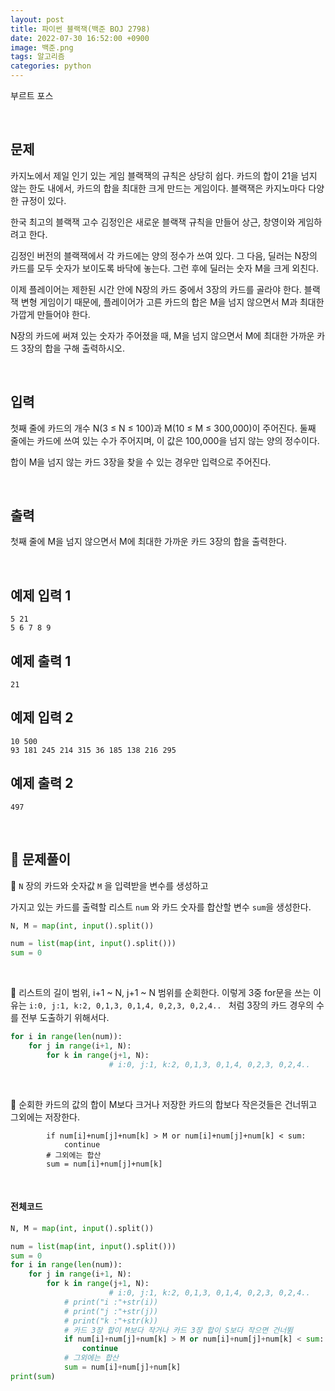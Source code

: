 ```yaml
---
layout: post
title: 파이썬 블랙잭(백준 BOJ 2798)
date: 2022-07-30 16:52:00 +0900
image: 백준.png
tags: 알고리즘
categories: python 
---
```


부르트 포스

<br>

## 문제

카지노에서 제일 인기 있는 게임 블랙잭의 규칙은 상당히 쉽다. 카드의 합이 21을 넘지 않는 한도 내에서, 카드의 합을 최대한 크게 만드는 게임이다. 블랙잭은 카지노마다 다양한 규정이 있다.

한국 최고의 블랙잭 고수 김정인은 새로운 블랙잭 규칙을 만들어 상근, 창영이와 게임하려고 한다.

김정인 버전의 블랙잭에서 각 카드에는 양의 정수가 쓰여 있다. 그 다음, 딜러는 N장의 카드를 모두 숫자가 보이도록 바닥에 놓는다. 그런 후에 딜러는 숫자 M을 크게 외친다.

이제 플레이어는 제한된 시간 안에 N장의 카드 중에서 3장의 카드를 골라야 한다. 블랙잭 변형 게임이기 때문에, 플레이어가 고른 카드의 합은 M을 넘지 않으면서 M과 최대한 가깝게 만들어야 한다.

N장의 카드에 써져 있는 숫자가 주어졌을 때, M을 넘지 않으면서 M에 최대한 가까운 카드 3장의 합을 구해 출력하시오.

<br>

## 입력

첫째 줄에 카드의 개수 N(3 ≤ N ≤ 100)과 M(10 ≤ M ≤ 300,000)이 주어진다. 둘째 줄에는 카드에 쓰여 있는 수가 주어지며, 이 값은 100,000을 넘지 않는 양의 정수이다.

합이 M을 넘지 않는 카드 3장을 찾을 수 있는 경우만 입력으로 주어진다.

<br>

## 출력

첫째 줄에 M을 넘지 않으면서 M에 최대한 가까운 카드 3장의 합을 출력한다.

<br>

## 예제 입력 1

```
5 21
5 6 7 8 9
```

## 예제 출력 1

```
21
```

## 예제 입력 2

```
10 500
93 181 245 214 315 36 185 138 216 295
```

## 예제 출력 2

```
497
```

<br>

## 📝 문제풀이

📌 `N` 장의 카드와 숫자값 `M` 을 입력받을 변수를 생성하고

가지고 있는 카드를 출력할 리스트 `num` 와 카드 숫자를 합산할 변수 `sum`을 생성한다. 

``` python
N, M = map(int, input().split())

num = list(map(int, input().split()))
sum = 0
```

<br>

📌 리스트의 길이 범위, i+1 ~ N, j+1 ~ N 범위를 순회한다. 이렇게 3중 for문을 쓰는 이유는 `i:0, j:1, k:2, 0,1,3, 0,1,4, 0,2,3, 0,2,4.. ` 처럼 3장의 카드 경우의 수를 전부 도출하기 위해서다.

``` python
for i in range(len(num)):
    for j in range(i+1, N):
        for k in range(j+1, N):
                      # i:0, j:1, k:2, 0,1,3, 0,1,4, 0,2,3, 0,2,4..
```

<br>

📌 순회한 카드의 값의 합이 M보다 크거나 저장한 카드의 합보다 작은것들은 건너뛰고 그외에는 저장한다. 

            if num[i]+num[j]+num[k] > M or num[i]+num[j]+num[k] < sum:
                continue
            # 그외에는 합산
            sum = num[i]+num[j]+num[k]

<br>

#### 전체코드

``` python
N, M = map(int, input().split())

num = list(map(int, input().split()))
sum = 0
for i in range(len(num)):
    for j in range(i+1, N):
        for k in range(j+1, N):
                      # i:0, j:1, k:2, 0,1,3, 0,1,4, 0,2,3, 0,2,4..
            # print("i :"+str(i))
            # print("j :"+str(j))
            # print("k :"+str(k))   
            # 카드 3장 합이 M보다 작거나 카드 3장 합이 S보다 작으면 건너뜀          
            if num[i]+num[j]+num[k] > M or num[i]+num[j]+num[k] < sum:
                continue
            # 그외에는 합산
            sum = num[i]+num[j]+num[k]
print(sum)

```

